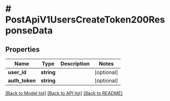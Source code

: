 # # PostApiV1UsersCreateToken200ResponseData

## Properties

Name | Type | Description | Notes
------------ | ------------- | ------------- | -------------
**user_id** | **string** |  | [optional]
**auth_token** | **string** |  | [optional]

[[Back to Model list]](../../README.md#models) [[Back to API list]](../../README.md#endpoints) [[Back to README]](../../README.md)

